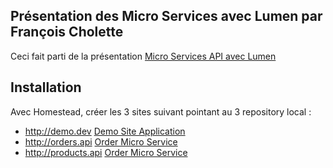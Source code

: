 ## Présentation des Micro Services avec Lumen par François Cholette

Ceci fait parti de la présentation [Micro Services API avec Lumen](http://www.meetup.com/Laravel-Montreal/events/225015229/)

## Installation

Avec Homestead, créer les 3 sites suivant pointant au 3 repository local :
 - http://demo.dev [Demo Site Application](https://github.com/Frankx7/LaravelMTL-MicroServices-Site)
 - http://orders.api [Order Micro Service](https://github.com/Frankx7/LaravelMTL-MicroServices-Orders)
 - http://products.api [Order Micro Service](https://github.com/Frankx7/LaravelMTL-MicroServices-Products)
